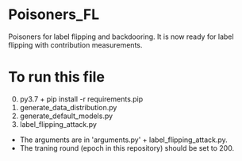 # Poisoners_FL
Poisoners for label flipping and backdooring. It is now ready for label flipping with contribution measurements.

# To run this file

0. py3.7 + pip install -r requirements.pip 
1. generate_data_distribution.py
2. generate_default_models.py
3. label_flipping_attack.py

- The arguments are in 'arguments.py' + label_flipping_attack.py.
- The traning round (epoch in this repository) should be set to 200.
